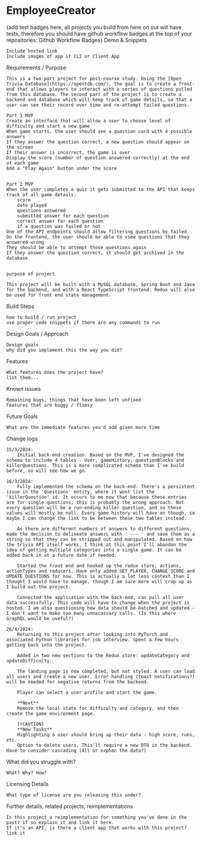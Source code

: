 # EmployeeCreator

{add test badges here, all projects you build from here on out will have tests, therefore you should have github workflow badges at the top of your repositories: Github Workflow Badges}
Demo & Snippets

    Include hosted link
    Include images of app if CLI or Client App

Requirements / Purpose

    This is a two-part project for post-course study. Using the [Open Trivia Database](https://opentdb.com/), the goal is to create a front-end that allows players to interact with a series of questions pulled from this database. The second part of the project is to create a backend and database which will keep track of game details, so that a user can see their record over time and re-attempt failed questions.

    Part 1 MVP
    Create an interface that will allow a user to choose level of difficulty and start a new game
    When game starts, the user should see a question card with 4 possible answers
    If they answer the question correct, a new question should appear on the screen
    If their answer is incorrect, the game is over
    Display the score (number of question answered correctly) at the end of each game
    Add a "Play Again" button under the score


    Part 2 MVP
    When the user completes a quiz it gets submitted to the API that keeps track of all game details:
        score
        date played
        questions answered
        submitted answer for each question
        correct answer for each question
        if a question was failed or not
    One of the API endpoints should allow filtering questions by failed
    On the frontend, the user should be able to view questions that they answered wrong
    They should be able to attempt those questions again
    If they answer the question correct, it should get archived in the database


    purpose of project

    This project will be built with a MySQL database, Spring Boot and Java for the backend, and with a React TypeScript frontend. Redux will also be used for front end state management.

Build Steps

    how to build / run project
    use proper code snippets if there are any commands to run

Design Goals / Approach

    Design goals
    why did you implement this the way you did?

Features

    What features does the project have?
    list them...

Known issues

    Remaining bugs, things that have been left unfixed
    Features that are buggy / flimsy

Future Goals

    What are the immediate features you'd add given more time

Change logs

    15/3/2024:
        Initial back-end creation. Based on the MVP, I've designed the schema to include 4 tables - User, gameHistory, questionBlocks and killerQuestions. This is a more complicated schema than I've build before, so will see how we go.

    16/3/2024:
        Fully implemented the schema on the back-end. There's a persistent issue in the 'Questions' entity, where it wont list the 'killerQuestion' id. It occurs to me now that because these entries are for single questions, this is probably the wrong approach. Not every question will be a run-ending killer question, and so these values will mostly be null. Every game history will have on though, so maybe I can change the link to be between these two tables instead.

        As there are different numbers of answers to different questions, made the decision to delineate answers with ' --- ' and save them as a string so that they can be stripped out and manipulated. Based on how the trivia API itself works, I think at this point I'll abandon the idea of getting multiple categories into a single game. It can be added back in at a future date if needed.

        Started the front end and hooked up the redux store, actions, actionTypes and reducers. Have only added SET_PLAYER, CHANGE_SCORE and UPDATE_QUESTIONS for now. This is actually a lot less context than I thought I would have to manage, though I am sure more will crop up as I build out the project.

        Connected the application with the back-end, can pull all user data successfully. This code will have to change when the project is hosted. I am also questioning how data should be batched and updated - I don't want to make too many unnecassary calls. (Is this where GraphQL would be useful?)

    26/4/2024:
        Returning to this project after looking into PyTorch and associated Python libraries for job interview. Spent a few hours getting back into the project.

        Added in two new sections to the Redux store: updateCategory and updateDifficulty.

        The landing page is now completed, but not styled. A user can load all users and create a new user. Error handling (toast notifications?) will be needed for negative returns from the backend.

        Player can select a user profile and start the game.

        **Next**
        Remove the local state for difficulty and category, and then create the game environment page.

        [!CAUTION]
        **New Tasks**
        Highlighting a user should bring up their data - high score, runs, etc.
        Option to delete users. This'll require a new DTO in the backend. Have to consider cascading (All or orphan the data?)

What did you struggle with?

    What? Why? How?

Licensing Details

    What type of license are you releasing this under?

Further details, related projects, reimplementations

    Is this project a reimplementation for something you've done in the past? if so explain it and link it here.
    If it's an API, is there a client app that works with this project? link it
